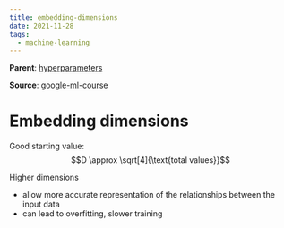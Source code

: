 ```yaml
---
title: embedding-dimensions
date: 2021-11-28
tags:
  - machine-learning
---
```


**Parent**: [hyperparameters](ma/hyperparameters.md)

**Source**: [google-ml-course](bibliography/google-ml-course.md)

# Embedding dimensions
Good starting value:
$$D \approx \sqrt[4]{\text{total values}}$$

Higher dimensions
* allow more accurate representation of the relationships between the input data
* can lead to overfitting, slower training